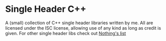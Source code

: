 # Single Header C++

A (small) collection of C++ single header libraries written by me. All are licensed under the ISC license, allowing use of any kind as long as credit is given. For other single header libs check out [Nothing's list](https://github.com/nothings/single_file_libs)

